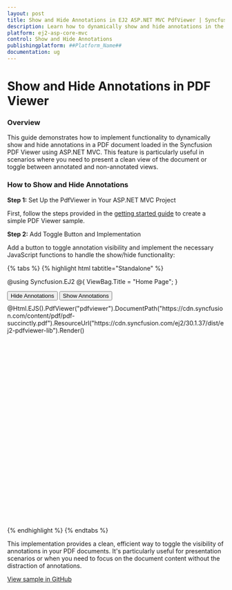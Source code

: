 ```yaml
---
layout: post  
title: Show and Hide Annotations in EJ2 ASP.NET MVC PdfViewer | Syncfusion  
description: Learn how to dynamically show and hide annotations in the Syncfusion ASP.NET MVC PDF Viewer component of Syncfusion Essential JS 2 and more.
platform: ej2-asp-core-mvc
control: Show and Hide Annotations
publishingplatform: ##Platform_Name##
documentation: ug  
---
```


# Show and Hide Annotations in PDF Viewer

### Overview

This guide demonstrates how to implement functionality to dynamically show and hide annotations in a PDF document loaded in the Syncfusion PDF Viewer using ASP.NET MVC. This feature is particularly useful in scenarios where you need to present a clean view of the document or toggle between annotated and non-annotated views.

### How to Show and Hide Annotations

**Step 1:** Set Up the PdfViewer in Your ASP.NET MVC Project

First, follow the steps provided in the [getting started guide](https://ej2.syncfusion.com/aspnetmvc/documentation/pdfviewer/getting-started) to create a simple PDF Viewer sample.

**Step 2:** Add Toggle Button and Implementation

Add a button to toggle annotation visibility and implement the necessary JavaScript functions to handle the show/hide functionality:

{% tabs %}
{% highlight html tabtitle="Standalone" %}

@using Syncfusion.EJ2
@{
    ViewBag.Title = "Home Page";
}
<div>
    <div class="button-container" style="margin-bottom: 10px;">
        <button id="hideBtn" class="e-btn e-primary">Hide Annotations</button>
        <button id="unhideBtn" class="e-btn e-primary">Show Annotations</button>
    </div>
    <div style="height:500px;width:100%;">
        @Html.EJS().PdfViewer("pdfviewer").DocumentPath("https://cdn.syncfusion.com/content/pdf/pdf-succinctly.pdf").ResourceUrl("https://cdn.syncfusion.com/ej2/30.1.37/dist/ej2-pdfviewer-lib").Render()
    </div>
</div>

<script type="text/javascript">
    var exportObject;
    
    // Function to hide annotations
    function HideAnnotations() {
        var pdfviewer = document.getElementById('pdfviewer').ej2_instances[0];
        pdfviewer.exportAnnotationsAsObject().then(function(value) {
            exportObject = value;
            pdfviewer.deleteAnnotations();
        });
    }
    
    // Function to unhide annotations
    function UnHideAnnotations() {
        var pdfviewer = document.getElementById('pdfviewer').ej2_instances[0];
        if (exportObject) {
            pdfviewer.importAnnotation(JSON.parse(exportObject));
        }
    }
    
    // Add event listeners to buttons
    document.getElementById('hideBtn').addEventListener('click', HideAnnotations);
    document.getElementById('unhideBtn').addEventListener('click', UnHideAnnotations);
</script>

{% endhighlight %}
{% endtabs %}

This implementation provides a clean, efficient way to toggle the visibility of annotations in your PDF documents. It's particularly useful for presentation scenarios or when you need to focus on the document content without the distraction of annotations.

[View sample in GitHub](https://github.com/SyncfusionExamples/mvc-pdf-viewer-examples/tree/master/How%20to)
